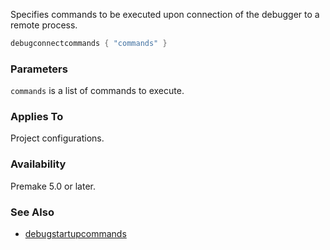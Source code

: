 Specifies commands to be executed upon connection of the debugger to a remote process.

```lua
debugconnectcommands { "commands" }
```

### Parameters ###

`commands` is a list of commands to execute.

### Applies To ###

Project configurations.

### Availability ###

Premake 5.0 or later.

### See Also ###

* [debugstartupcommands](debugstartupcommands.md)
